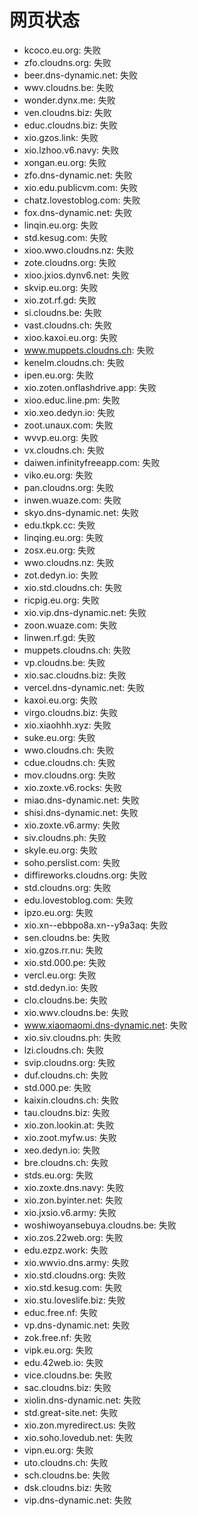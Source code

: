 # 网页状态
- kcoco.eu.org: 失败
- zfo.cloudns.org: 失败
- beer.dns-dynamic.net: 失败
- wwv.cloudns.be: 失败
- wonder.dynx.me: 失败
- ven.cloudns.biz: 失败
- educ.cloudns.biz: 失败
- xio.gzos.link: 失败
- xio.lzhoo.v6.navy: 失败
- xongan.eu.org: 失败
- zfo.dns-dynamic.net: 失败
- xio.edu.publicvm.com: 失败
- chatz.lovestoblog.com: 失败
- fox.dns-dynamic.net: 失败
- linqin.eu.org: 失败
- std.kesug.com: 失败
- xioo.wwo.cloudns.nz: 失败
- zote.cloudns.org: 失败
- xioo.jxios.dynv6.net: 失败
- skvip.eu.org: 失败
- xio.zot.rf.gd: 失败
- si.cloudns.be: 失败
- vast.cloudns.ch: 失败
- xioo.kaxoi.eu.org: 失败
- www.muppets.cloudns.ch: 失败
- kenelm.cloudns.ch: 失败
- ipen.eu.org: 失败
- xio.zoten.onflashdrive.app: 失败
- xioo.educ.line.pm: 失败
- xio.xeo.dedyn.io: 失败
- zoot.unaux.com: 失败
- wvvp.eu.org: 失败
- vx.cloudns.ch: 失败
- daiwen.infinityfreeapp.com: 失败
- viko.eu.org: 失败
- pan.cloudns.org: 失败
- inwen.wuaze.com: 失败
- skyo.dns-dynamic.net: 失败
- edu.tkpk.cc: 失败
- linqing.eu.org: 失败
- zosx.eu.org: 失败
- wwo.cloudns.nz: 失败
- zot.dedyn.io: 失败
- xio.std.cloudns.ch: 失败
- ricpig.eu.org: 失败
- xio.vip.dns-dynamic.net: 失败
- zoon.wuaze.com: 失败
- linwen.rf.gd: 失败
- muppets.cloudns.ch: 失败
- vp.cloudns.be: 失败
- xio.sac.cloudns.biz: 失败
- vercel.dns-dynamic.net: 失败
- kaxoi.eu.org: 失败
- virgo.cloudns.biz: 失败
- xio.xiaohhh.xyz: 失败
- suke.eu.org: 失败
- wwo.cloudns.ch: 失败
- cdue.cloudns.ch: 失败
- mov.cloudns.org: 失败
- xio.zoxte.v6.rocks: 失败
- miao.dns-dynamic.net: 失败
- shisi.dns-dynamic.net: 失败
- xio.zoxte.v6.army: 失败
- siv.cloudns.ph: 失败
- skyle.eu.org: 失败
- soho.perslist.com: 失败
- diffireworks.cloudns.org: 失败
- std.cloudns.org: 失败
- edu.lovestoblog.com: 失败
- ipzo.eu.org: 失败
- xio.xn--ebbpo8a.xn--y9a3aq: 失败
- sen.cloudns.be: 失败
- xio.gzos.rr.nu: 失败
- xio.std.000.pe: 失败
- vercl.eu.org: 失败
- std.dedyn.io: 失败
- clo.cloudns.be: 失败
- xio.wwv.cloudns.be: 失败
- www.xiaomaomi.dns-dynamic.net: 失败
- xio.siv.cloudns.ph: 失败
- lzi.cloudns.ch: 失败
- svip.cloudns.org: 失败
- duf.cloudns.ch: 失败
- std.000.pe: 失败
- kaixin.cloudns.ch: 失败
- tau.cloudns.biz: 失败
- xio.zon.lookin.at: 失败
- xio.zoot.myfw.us: 失败
- xeo.dedyn.io: 失败
- bre.cloudns.ch: 失败
- stds.eu.org: 失败
- xio.zoxte.dns.navy: 失败
- xio.zon.byinter.net: 失败
- xio.jxsio.v6.army: 失败
- woshiwoyansebuya.cloudns.be: 失败
- xio.zos.22web.org: 失败
- edu.ezpz.work: 失败
- xio.wwvio.dns.army: 失败
- xio.std.cloudns.org: 失败
- xio.std.kesug.com: 失败
- xio.stu.loveslife.biz: 失败
- educ.free.nf: 失败
- vp.dns-dynamic.net: 失败
- zok.free.nf: 失败
- vipk.eu.org: 失败
- edu.42web.io: 失败
- vice.cloudns.be: 失败
- sac.cloudns.biz: 失败
- xiolin.dns-dynamic.net: 失败
- std.great-site.net: 失败
- xio.zon.myredirect.us: 失败
- xio.soho.lovedub.net: 失败
- vipn.eu.org: 失败
- uto.cloudns.ch: 失败
- sch.cloudns.be: 失败
- dsk.cloudns.biz: 失败
- vip.dns-dynamic.net: 失败
